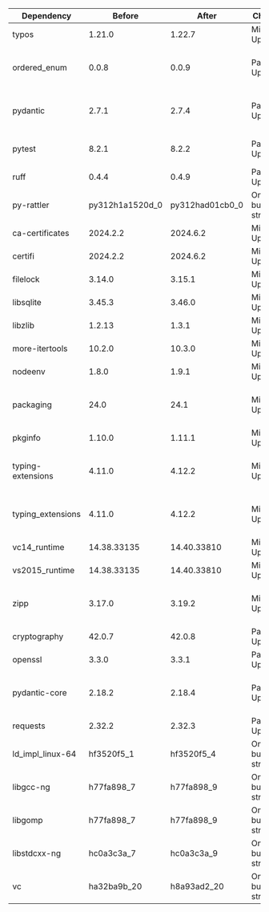 |Dependency|Before|After|Change|Explicit|Environments|
|-|-|-|-|-|-|
|typos|1.21.0|1.22.7|Minor Upgrade|true|lint on *all platforms*|
|ordered_enum|0.0.8|0.0.9|Patch Upgrade|true|{build, default, py312} on *all platforms*|
|pydantic|2.7.1|2.7.4|Patch Upgrade|true|{build, default, py312} on *all platforms*|
|pytest|8.2.1|8.2.2|Patch Upgrade|true|{default, py312} on *all platforms*|
|ruff|0.4.4|0.4.9|Patch Upgrade|true|lint on *all platforms*|
|py-rattler|py312h1a1520d_0|py312had01cb0_0|Only build string|true|{default, py312} on osx-arm64|
|ca-certificates|2024.2.2|2024.6.2|Minor Upgrade|false|*all*|
|certifi|2024.2.2|2024.6.2|Minor Upgrade|false|build on *all platforms*|
|filelock|3.14.0|3.15.1|Minor Upgrade|false|lint on *all platforms*|
|libsqlite|3.45.3|3.46.0|Minor Upgrade|false|*all*|
|libzlib|1.2.13|1.3.1|Minor Upgrade|false|*all*|
|more-itertools|10.2.0|10.3.0|Minor Upgrade|false|build on *all platforms*|
|nodeenv|1.8.0|1.9.1|Minor Upgrade|false|lint on *all platforms*|
|packaging|24.0|24.1|Minor Upgrade|false|{build, default, py312} on *all platforms*|
|pkginfo|1.10.0|1.11.1|Minor Upgrade|false|build on *all platforms*|
|typing-extensions|4.11.0|4.12.2|Minor Upgrade|false|{build, default, py312} on *all platforms*|
|typing_extensions|4.11.0|4.12.2|Minor Upgrade|false|{build, default, py312} on *all platforms*|
|vc14_runtime|14.38.33135|14.40.33810|Minor Upgrade|false|*all envs* on win-64|
|vs2015_runtime|14.38.33135|14.40.33810|Minor Upgrade|false|*all envs* on win-64|
|zipp|3.17.0|3.19.2|Minor Upgrade|false|{build, default, py312} on *all platforms*|
|cryptography|42.0.7|42.0.8|Patch Upgrade|false|build on linux-64|
|openssl|3.3.0|3.3.1|Patch Upgrade|false|*all*|
|pydantic-core|2.18.2|2.18.4|Patch Upgrade|false|{build, default, py312} on *all platforms*|
|requests|2.32.2|2.32.3|Patch Upgrade|false|build on *all platforms*|
|ld_impl_linux-64|hf3520f5_1|hf3520f5_4|Only build string|false|*all envs* on linux-64|
|libgcc-ng|h77fa898_7|h77fa898_9|Only build string|false|*all envs* on linux-64|
|libgomp|h77fa898_7|h77fa898_9|Only build string|false|*all envs* on linux-64|
|libstdcxx-ng|hc0a3c3a_7|hc0a3c3a_9|Only build string|false|{build, lint} on linux-64|
|vc|ha32ba9b_20|h8a93ad2_20|Only build string|false|*all envs* on win-64|

[^1]: *Cursive* means explicit dependency.
[^2]: Dependency got downgraded.
